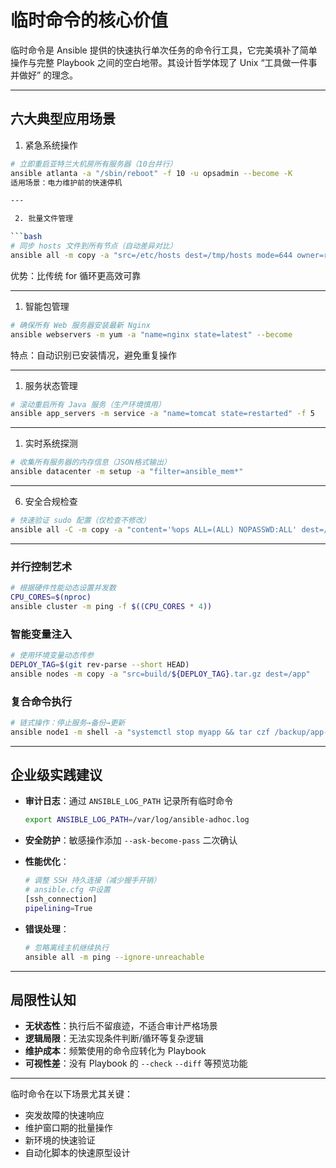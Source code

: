 # 临时命令的核心价值

临时命令是 Ansible 提供的快速执行单次任务的命令行工具，它完美填补了简单操作与完整 Playbook 之间的空白地带。其设计哲学体现了 Unix “工具做一件事并做好” 的理念。

---

## 六大典型应用场景

 1. 紧急系统操作

```bash
# 立即重启亚特兰大机房所有服务器（10台并行）
ansible atlanta -a "/sbin/reboot" -f 10 -u opsadmin --become -K
适用场景：电力维护前的快速停机

---

 2. 批量文件管理

```bash
# 同步 hosts 文件到所有节点（自动差异对比）
ansible all -m copy -a "src=/etc/hosts dest=/tmp/hosts mode=644 owner=root"
```
优势：比传统 for 循环更高效可靠

---

 1. 智能包管理

```bash
# 确保所有 Web 服务器安装最新 Nginx
ansible webservers -m yum -a "name=nginx state=latest" --become
```
特点：自动识别已安装情况，避免重复操作

---

 1. 服务状态管理

```bash
# 滚动重启所有 Java 服务（生产环境慎用）
ansible app_servers -m service -a "name=tomcat state=restarted" -f 5
```

---

 1. 实时系统探测

```bash
# 收集所有服务器的内存信息（JSON格式输出）
ansible datacenter -m setup -a "filter=ansible_mem*"
```

---

 6. 安全合规检查

```bash
# 快速验证 sudo 配置（仅检查不修改）
ansible all -C -m copy -a "content='%ops ALL=(ALL) NOPASSWD:ALL' dest=/etc/sudoers.d/ops"
```

---

### 并行控制艺术

```bash
# 根据硬件性能动态设置并发数
CPU_CORES=$(nproc)
ansible cluster -m ping -f $((CPU_CORES * 4))
```

### 智能变量注入

```bash
# 使用环境变量动态传参
DEPLOY_TAG=$(git rev-parse --short HEAD)
ansible nodes -m copy -a "src=build/${DEPLOY_TAG}.tar.gz dest=/app"
```

### 复合命令执行

```bash
# 链式操作：停止服务→备份→更新
ansible node1 -m shell -a "systemctl stop myapp && tar czf /backup/app-$(date +%F).tgz /app && rpm -Uvh pkg.rpm"
```

---

## 企业级实践建议

- **审计日志**：通过 `ANSIBLE_LOG_PATH` 记录所有临时命令

  ```bash
  export ANSIBLE_LOG_PATH=/var/log/ansible-adhoc.log
  ```

- **安全防护**：敏感操作添加 `--ask-become-pass` 二次确认

- **性能优化**：

  ```bash
  # 调整 SSH 持久连接（减少握手开销）
  # ansible.cfg 中设置
  [ssh_connection]
  pipelining=True
  ```

- **错误处理**：

  ```bash
  # 忽略离线主机继续执行
  ansible all -m ping --ignore-unreachable
  ```

---

## 局限性认知

- **无状态性**：执行后不留痕迹，不适合审计严格场景
- **逻辑局限**：无法实现条件判断/循环等复杂逻辑
- **维护成本**：频繁使用的命令应转化为 Playbook
- **可视性差**：没有 Playbook 的 `--check` `--diff` 等预览功能

---

临时命令在以下场景尤其关键：

- 突发故障的快速响应
- 维护窗口期的批量操作
- 新环境的快速验证
- 自动化脚本的快速原型设计

```